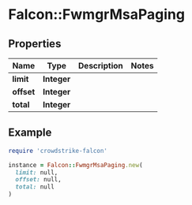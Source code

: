 # Falcon::FwmgrMsaPaging

## Properties

| Name | Type | Description | Notes |
| ---- | ---- | ----------- | ----- |
| **limit** | **Integer** |  |  |
| **offset** | **Integer** |  |  |
| **total** | **Integer** |  |  |

## Example

```ruby
require 'crowdstrike-falcon'

instance = Falcon::FwmgrMsaPaging.new(
  limit: null,
  offset: null,
  total: null
)
```

